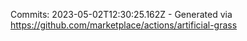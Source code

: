 Commits: 2023-05-02T12:30:25.162Z - Generated via https://github.com/marketplace/actions/artificial-grass
<br>
